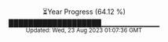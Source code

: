<p align="center">
⏳Year Progress (64.12 %) <br>
███████████████████▁▁▁▁▁▁▁▁▁▁▁ <br>
<sub>Updated: Wed, 23 Aug 2023 01:07:36 GMT</sub>
</p>

